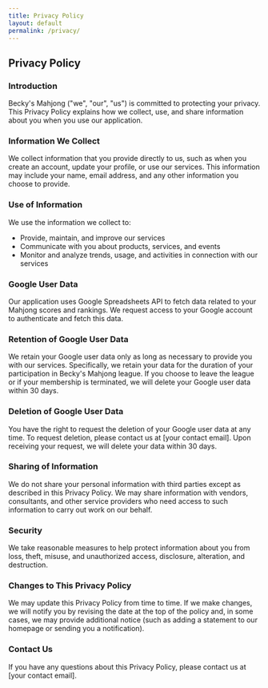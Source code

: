 ```yaml
---
title: Privacy Policy
layout: default
permalink: /privacy/
---
```


## Privacy Policy

### Introduction

Becky's Mahjong ("we", "our", "us") is committed to protecting your privacy. This Privacy Policy explains how we collect, use, and share information about you when you use our application.

### Information We Collect

We collect information that you provide directly to us, such as when you create an account, update your profile, or use our services. This information may include your name, email address, and any other information you choose to provide.

### Use of Information

We use the information we collect to:
- Provide, maintain, and improve our services
- Communicate with you about products, services, and events
- Monitor and analyze trends, usage, and activities in connection with our services

### Google User Data

Our application uses Google Spreadsheets API to fetch data related to your Mahjong scores and rankings. We request access to your Google account to authenticate and fetch this data.

### Retention of Google User Data

We retain your Google user data only as long as necessary to provide you with our services. Specifically, we retain your data for the duration of your participation in Becky's Mahjong league. If you choose to leave the league or if your membership is terminated, we will delete your Google user data within 30 days.

### Deletion of Google User Data

You have the right to request the deletion of your Google user data at any time. To request deletion, please contact us at [your contact email]. Upon receiving your request, we will delete your data within 30 days.

### Sharing of Information

We do not share your personal information with third parties except as described in this Privacy Policy. We may share information with vendors, consultants, and other service providers who need access to such information to carry out work on our behalf.

### Security

We take reasonable measures to help protect information about you from loss, theft, misuse, and unauthorized access, disclosure, alteration, and destruction.

### Changes to This Privacy Policy

We may update this Privacy Policy from time to time. If we make changes, we will notify you by revising the date at the top of the policy and, in some cases, we may provide additional notice (such as adding a statement to our homepage or sending you a notification).

### Contact Us

If you have any questions about this Privacy Policy, please contact us at [your contact email].
